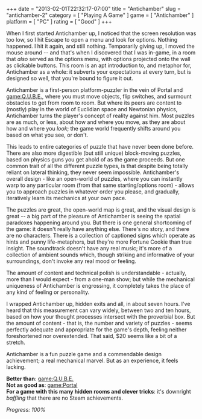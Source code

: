 +++
date = "2013-02-01T22:32:17-07:00"
title = "Antichamber"
slug = "antichamber-2"
category = [ "Playing A Game" ]
game = [ "Antichamber" ]
platform = [ "PC" ]
rating = [ "Good" ]
+++

When I first started Antichamber up, I noticed that the screen resolution was too low, so I hit Escape to open a menu and look for options.  Nothing happened.  I hit it again, and still nothing.  Temporarily giving up, I moved the mouse around -- and that's when I discovered that I was in-game, in a room that <i>also</i> served as the options menu, with options projected onto the wall as clickable buttons.  This room is an apt introduction to, and metaphor for, Antichamber as a whole: it subverts your expectations at every turn, but is designed so well, that you're bound to figure it out.

Antichamber is a first-person platform-puzzler in the vein of Portal and <game:Q.U.B.E.>, where you must move objects, flip switches, and surmount obstacles to get from room to room.  But where its peers are content to (mostly) play in the world of Euclidian space and Newtonian physics, Antichamber turns the player's concept of reality against him.  Most puzzles are as much, or less, about how and where you move, as they are about how and where you <i>look</i>; the game world frequently shifts around you based on what you see, or don't.

This leads to entire categories of puzzle that have never been done before.  There are also more digestible (but still unique) block-moving puzzles, based on physics guns you get ahold of as the game proceeds.  But one common trait of all the different puzzle types, is that despite being totally reliant on lateral thinking, they never seem impossible.  Antichamber's overall design - like an open-world of puzzles, where you can instantly warp to any particular room (from that same starting/options room) - allows you to approach puzzles in whatever order you please, and gradually, iteratively learn its mechanics at your own pace.

The puzzles are great, the open-world map is great, and the visual design is great -- a big part of the pleasure of Antichamber is seeing the spatial paradoxes happening around you.  But there is one general shortcoming of the game: it doesn't really have anything else.  There's no story, and there are no characters.  There is a collection of captioned signs which operate as hints and punny life-metaphors, but they're more Fortune Cookie than true insight.  The soundtrack doesn't have any real music; it's more of a collection of ambient sounds which, though striking and informative of your surroundings, don't invoke any real mood or feeling.

The amount of content and technical polish is understandable - actually, more than I would expect - from a one-man show; but while the mechanical uniqueness of Antichamber is engrossing, it completely takes the place of any kind of feeling or personality.

I wrapped Antichamber up, hidden exits and all, in about seven hours.  I've heard that this measurement can vary widely, between two and ten hours, based on how your thought processes intersect with the proverbial box.  But the amount of content - that is, the number and variety of puzzles - seems perfectly adequate and appropriate for the game's depth, feeling neither foreshortened nor overextended.  That said, $20 seems like a bit of a stretch.

Antichamber is a fun puzzle game and a commendable design achievement; a real mechanical marvel.  But as an experience, it feels lacking.

<b>Better than</b>: <game:Q.U.B.E.>  
<b>Not as good as</b>: <game:Portal>  
<b>For a game with this many hidden rooms and clever tricks</b>: it's downright <i>baffling</i> that there are no Steam achievements.

<i>Progress: 100%</i>